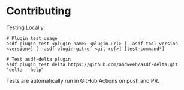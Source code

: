 # Contributing

Testing Locally:

```shell
# Plugin test usage
asdf plugin test <plugin-name> <plugin-url> [--asdf-tool-version <version>] [--asdf-plugin-gitref <git-ref>] [test-command*]

# Test asdf-delta plugin
asdf plugin test delta https://github.com/andweeb/asdf-delta.git "delta --help"
```

Tests are automatically run in GitHub Actions on push and PR.
